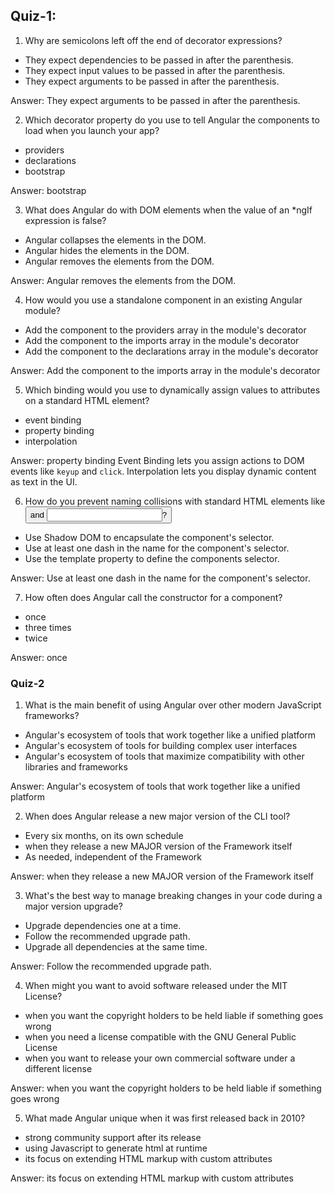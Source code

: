 ## Quiz-1:
1. Why are semicolons left off the end of decorator expressions?
- They expect dependencies to be passed in after the parenthesis.
- They expect input values to be passed in after the parenthesis.
- They expect arguments to be passed in after the parenthesis.

Answer: They expect arguments to be passed in after the parenthesis.

2. Which decorator property do you use to tell Angular the components to load when you launch your app?
- providers
- declarations
- bootstrap

Answer: bootstrap

3. What does Angular do with DOM elements when the value of an *ngIf expression is false?
- Angular collapses the elements in the DOM.
- Angular hides the elements in the DOM.
- Angular removes the elements from the DOM.

Answer: Angular removes the elements from the DOM.

4. How would you use a standalone component in an existing Angular module?
- Add the component to the providers array in the module's decorator
- Add the component to the imports array in the module's decorator
- Add the component to the declarations array in the module's decorator

Answer: Add the component to the imports array in the module's decorator

5. Which binding would you use to dynamically assign values to attributes on a standard HTML element?
- event binding
- property binding
- interpolation

Answer: property binding
Event Binding lets you assign actions to DOM events like `keyup` and `click`.
Interpolation lets you display dynamic content as text in the UI.

6. How do you prevent naming collisions with standard HTML elements like <button> and <input>?
- Use Shadow DOM to encapsulate the component's selector.
- Use at least one dash in the name for the component's selector.
- Use the template property to define the components selector.

Answer: Use at least one dash in the name for the component's selector.

7. How often does Angular call the constructor for a component?
- once
- three times
- twice

Answer: once


### Quiz-2
1. What is the main benefit of using Angular over other modern JavaScript frameworks?

- Angular's ecosystem of tools that work together like a unified platform
- Angular's ecosystem of tools for building complex user interfaces
- Angular's ecosystem of tools that maximize compatibility with other libraries and frameworks

Answer: Angular's ecosystem of tools that work together like a unified platform

2. When does Angular release a new major version of the CLI tool?

- Every six months, on its own schedule
- when they release a new MAJOR version of the Framework itself
- As needed, independent of the Framework

Answer: when they release a new MAJOR version of the Framework itself

3. What's the best way to manage breaking changes in your code during a major version upgrade?

- Upgrade dependencies one at a time.
- Follow the recommended upgrade path.
- Upgrade all dependencies at the same time.

Answer: Follow the recommended upgrade path.

4. When might you want to avoid software released under the MIT License?

- when you want the copyright holders to be held liable if something goes wrong
- when you need a license compatible with the GNU General Public License
- when you want to release your own commercial software under a different license

Answer: when you want the copyright holders to be held liable if something goes wrong


5. What made Angular unique when it was first released back in 2010?

- strong community support after its release
- using Javascript to generate html at runtime
- its focus on extending HTML markup with custom attributes

Answer: its focus on extending HTML markup with custom attributes